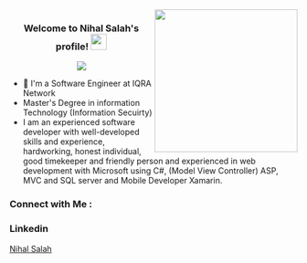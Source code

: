 
<img width="250" align="right" src="https://c.tenor.com/_DOBjnGspYAAAAAM/code-coding.gif">

<h3 align="center">
  Welcome to Nihal Salah's profile!
  <img src="https://media.giphy.com/media/hvRJCLFzcasrR4ia7z/giphy.gif" width="28">
</h3>

<!-- Typing SVG by DenverCoder1 - https://github.com/DenverCoder1/readme-typing-svg -->
<p align="center">
  <a href="https://github.com/DenverCoder1/readme-typing-svg"><img src="https://readme-typing-svg.herokuapp.com/?lines=Full-stack%20web%20developer;Always%20learning%20new%20things&font=Fira%20Code&center=true&width=440&height=45&color=f75c7e&vCenter=true&size=22"></a>
</p> 

- 🏢 I'm a Software Engineer at IQRA Network
- Master's Degree in information Technology (Information Secuirty)
- I am an experienced software developer with well-developed skills and experience, hardworking, honest individual, good timekeeper
       and friendly person and experienced in web development with Microsoft using C#, (Model View Controller) ASP, MVC and SQL server 
       and Mobile Developer Xamarin.

### Connect with Me :
<h3>Linkedin</h3><a href="https://www.linkedin.com/in/nihal-salah-880394112/">Nihal Salah</a>

